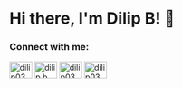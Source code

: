 # Hi there, I'm Dilip B! 👋

<h3 align="left">Connect with me:</h3>
<p align="left">
<a href="https://linkedin.com/in/dilip03" target="blank"><img align="center" src="https://raw.githubusercontent.com/rahuldkjain/github-profile-readme-generator/master/src/images/icons/Social/linked-in-alt.svg" alt="dilip03" height="30" width="40" /></a>
<a href="https://www.hackerrank.com/dilip b" target="blank"><img align="center" src="https://raw.githubusercontent.com/rahuldkjain/github-profile-readme-generator/master/src/images/icons/Social/hackerrank.svg" alt="dilip b" height="30" width="40" /></a>
<a href="https://www.leetcode.com/dilip03" target="blank"><img align="center" src="https://raw.githubusercontent.com/rahuldkjain/github-profile-readme-generator/master/src/images/icons/Social/leet-code.svg" alt="dilip03" height="30" width="40" /></a>
<a href="https://discord.gg/dilip03" target="blank"><img align="center" src="https://raw.githubusercontent.com/rahuldkjain/github-profile-readme-generator/master/src/images/icons/Social/discord.svg" alt="dilip03" height="30" width="40" /></a>
</p>


<!---
DILIP-SHEESH/DILIP-SHEESH is a ✨ special ✨ repository because its `README.md` (this file) appears on your GitHub profile.
You can click the Preview link to take a look at your changes.
--->
